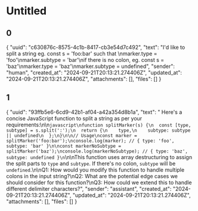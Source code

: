 # Untitled

## 0

{
  "uuid": "c630876c-8575-4c1b-8417-cb3e54d7c492",
  "text": "I'd like to split a string eg. const s = 'foo:bar' such that \nmarker.type = 'foo'\nmarker.subtype = 'bar'\nif there is no colon, eg. const s = 'baz'\nmarker.type = 'baz'\nmarker.subtype = undefined",
  "sender": "human",
  "created_at": "2024-09-21T20:13:21.274406Z",
  "updated_at": "2024-09-21T20:13:21.274406Z",
  "attachments": [],
  "files": []
}

## 1

{
  "uuid": "93ffb5e6-6cd9-42b1-af04-a42a354d8b1a",
  "text": " Here's a concise JavaScript function to split a string as per your requirements:\n\n```javascript\nfunction splitMarker(s) {\n  const [type, subtype] = s.split(':');\n  return {\n    type,\n    subtype: subtype || undefined\n  };\n}\n\n// Usage\nconst marker = splitMarker('foo:bar');\nconsole.log(marker); // { type: 'foo', subtype: 'bar' }\n\nconst markerNoSubtype = splitMarker('baz');\nconsole.log(markerNoSubtype); // { type: 'baz', subtype: undefined }\n```\n\nThis function uses array destructuring to assign the split parts to `type` and `subtype`. If there's no colon, `subtype` will be `undefined`.\n\nQ1: How would you modify this function to handle multiple colons in the input string?\nQ2: What are the potential edge cases we should consider for this function?\nQ3: How could we extend this to handle different delimiter characters?",
  "sender": "assistant",
  "created_at": "2024-09-21T20:13:21.274406Z",
  "updated_at": "2024-09-21T20:13:21.274406Z",
  "attachments": [],
  "files": []
}
